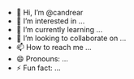 - 👋 Hi, I’m @candrear
- 👀 I’m interested in ...
- 🌱 I’m currently learning ...
- 💞️ I’m looking to collaborate on ...
- 📫 How to reach me ...
- 😄 Pronouns: ...
- ⚡ Fun fact: ...

<!---
candrear/candrear is a ✨ special ✨ repository because its `README.md` (this file) appears on your GitHub profile.
You can click the Preview link to take a look at your changes.
--->
